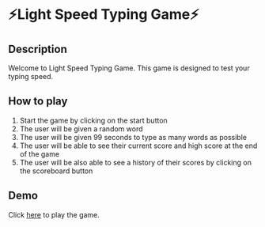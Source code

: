 # ⚡Light Speed Typing Game⚡

## Description

Welcome to Light Speed Typing Game. This game is designed to test your typing speed.

## How to play

1. Start the game by clicking on the start button
2. The user will be given a random word
3. The user will be given 99 seconds to type as many words as possible
4. The user will be able to see their current score and high score at the end of the game
5. The user will be also able to see a history of their scores by clicking on the scoreboard button

## Demo

 Click [here](https://marcelolop.github.io/light-speed-typing/) to play the game.